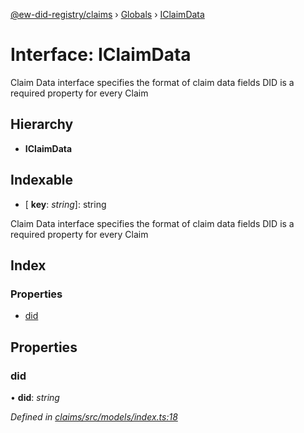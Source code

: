 [@ew-did-registry/claims](../README.md) › [Globals](../globals.md) › [IClaimData](iclaimdata.md)

# Interface: IClaimData

Claim Data interface specifies the format of claim data fields
DID is a required property for every Claim

## Hierarchy

* **IClaimData**

## Indexable

* \[ **key**: *string*\]: string

Claim Data interface specifies the format of claim data fields
DID is a required property for every Claim

## Index

### Properties

* [did](iclaimdata.md#did)

## Properties

###  did

• **did**: *string*

*Defined in [claims/src/models/index.ts:18](https://github.com/energywebfoundation/ew-did-registry/blob/5fca7cf/packages/claims/src/models/index.ts#L18)*
